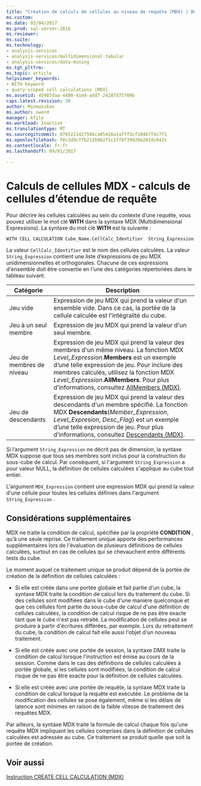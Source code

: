 ```yaml
---
title: "Création de calculs de cellules au niveau de requête (MDX) | Documents Microsoft"
ms.custom: 
ms.date: 03/04/2017
ms.prod: sql-server-2016
ms.reviewer: 
ms.suite: 
ms.technology:
- analysis-services
- analysis-services/multidimensional-tabular
- analysis-services/data-mining
ms.tgt_pltfrm: 
ms.topic: article
helpviewer_keywords:
- WITH keyword
- query-scoped cell calculations [MDX]
ms.assetid: 45987daa-4400-41e9-add7-2428fd75709b
caps.latest.revision: 30
author: Minewiskan
ms.author: owend
manager: kfile
ms.workload: Inactive
ms.translationtype: MT
ms.sourcegitcommit: 876522142756bca05416a1afff3cf10467f4c7f1
ms.openlocfilehash: f8c2d0cffb212b062f1c1ff8f39929e201dc642c
ms.contentlocale: fr-fr
ms.lasthandoff: 09/01/2017

---
```

# <a name="mdx-cell-calculations---query-scoped-cell-calculations"></a>Calculs de cellules MDX - calculs de cellules d’étendue de requête
  Pour décrire les cellules calculées au sein du contexte d’une requête, vous pouvez utiliser le mot clé **WITH** dans la syntaxe MDX (Multidimensional Expressions). La syntaxe du mot clé **WITH** est la suivante :  
  
```  
WITH CELL CALCULATION Cube_Name.CellCalc_Identifier  String_Expression  
```  
  
 La valeur `CellCalc_Identifier` est le nom des cellules calculées. La valeur `String_Expression` contient une liste d’expressions de jeu MDX unidimensionnelles et orthogonales. Chacune de ces expressions d'ensemble doit être convertie en l'une des catégories répertoriées dans le tableau suivant.  
  
|Catégorie|Description|  
|--------------|-----------------|  
|Jeu vide|Expression de jeu MDX qui prend la valeur d'un ensemble vide. Dans ce cas, la portée de la cellule calculée est l'intégralité du cube.|  
|Jeu à un seul membre|Expression de jeu MDX qui prend la valeur d'un seul membre.|  
|Jeu de membres de niveau|Expression de jeu MDX qui prend la valeur des membres d'un même niveau. La fonction MDX *Level_Expression*.**Members** est un exemple d’une telle expression de jeu. Pour inclure des membres calculés, utilisez la fonction MDX *Level_Expression*.**AllMembers**. Pour plus d’informations, consultez [AllMembers &#40;MDX&#41;](../../../mdx/allmembers-mdx.md).|  
|Jeu de descendants|Expression de jeu MDX qui prend la valeur des descendants d'un membre spécifié. La fonction MDX **Descendants**(*Member_Expression*, *Level_Expresion*, *Desc_Flag*) est un exemple d’une telle expression de jeu. Pour plus d’informations, consultez [Descendants &#40;MDX&#41;](../../../mdx/descendants-mdx.md).|  
  
 Si l’argument `String_Expression` ne décrit pas de dimension, la syntaxe MDX suppose que tous ses membres sont inclus pour la construction du sous-cube de calcul. Par conséquent, si l'argument `String_Expression` a pour valeur NULL, la définition de cellules calculées s'applique au cube tout entier.  
  
 L'argument `MDX_Expression` contient une expression MDX qui prend la valeur d'une cellule pour toutes les cellules définies dans l'argument `String_Expression` .  
  
## <a name="additional-considerations"></a>Considérations supplémentaires  
 MDX ne traite la condition de calcul, spécifiée par la propriété **CONDITION** , qu’à une seule reprise. Ce traitement unique apporte des performances supplémentaires lors de l'évaluation de plusieurs définitions de cellules calculées, surtout en cas de cellules qui se chevauchent entre différents tests du cube.  
  
 Le moment auquel ce traitement unique se produit dépend de la portée de création de la définition de cellules calculées :  
  
-   Si elle est créée dans une portée globale et fait partie d'un cube, la syntaxe MDX traite la condition de calcul lors du traitement du cube. Si des cellules sont modifiées dans le cube d'une manière quelconque et que ces cellules font partie du sous-cube de calcul d'une définition de cellules calculées, la condition de calcul risque de ne pas être exacte tant que le cube n'est pas retraité. La modification de cellules peut se produire à partir d'écritures différées, par exemple. Lors du retraitement du cube, la condition de calcul fait elle aussi l'objet d'un nouveau traitement.  
  
-   Si elle est créée avec une portée de session, la syntaxe DMX traite la condition de calcul lorsque l'instruction est émise au cours de la session. Comme dans le cas des définitions de cellules calculées à portée globale, si les cellules sont modifiées, la condition de calcul risque de ne pas être exacte pour la définition de cellules calculées.  
  
-   Si elle est créée avec une portée de requête, la syntaxe MDX traite la condition de calcul lorsque la requête est exécutée. Le problème de la modification des cellules se pose également, même si les délais de latence sont minimes en raison de la faible vitesse de traitement des requêtes MDX.  
  
 Par ailleurs, la syntaxe MDX traite la formule de calcul chaque fois qu'une requête MDX impliquant les cellules comprises dans la définition de cellules calculées est adressée au cube. Ce traitement se produit quelle que soit la portée de création.  
  
## <a name="see-also"></a>Voir aussi  
 [Instruction CREATE CELL CALCULATION &#40;MDX&#41;](../../../mdx/mdx-data-definition-create-cell-calculation.md)  
  
  

